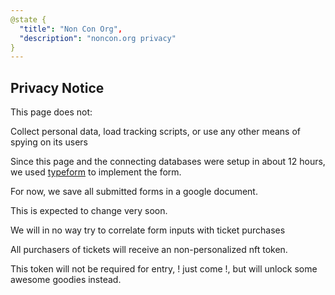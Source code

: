 ```yaml
---
@state {
  "title": "Non Con Org",
  "description": "noncon.org privacy"
}
---
```


<HeroImage></HeroImage>

<div>

## Privacy Notice

This page does not:

Collect personal data, load tracking scripts,
or use any other means of spying on its users


Since this page and the connecting databases were setup in about 12 hours,
we used
[typeform](https://www.typeform.com/)
to implement the form.

For now, we save all submitted forms in a google document.

This is expected to change very soon.

We will in no way try to correlate form inputs with ticket purchases

All purchasers of tickets will receive an non-personalized nft token.

This token will not be required for entry, ! just come !,
but will unlock some awesome goodies instead.
</div>

